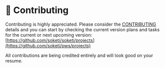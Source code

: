 # 🤝 Contributing

Contributing is highly appreciated. Please consider the [CONTRIBUTING](https://github.com/soketi/pws/blob/master/CONTRIBUTING.md) details and you can start by checking the current version plans and tasks for the current or next upcoming version: [https://github.com/soketi/soketi/projects](https://github.com/soketi/pws/projects)

All contributions are being credited entirely and will look good on your resume.
